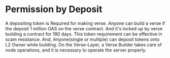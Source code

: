 # Permission by Deposit

A depositing token is Required for making verse. 
Anyone can build a verse if the deposit 1 million OAS on the verse contract. And it's locked up by verse building a contract for 180 days. 
This token requirement can be effective in scam resistance. And, Anyone(single or multiple) can deposit tokens onto L2 Owner while building. 
On the Verse-Layer, a Verse Builder takes care of node operations, and it is necessary to operate the server properly. 


